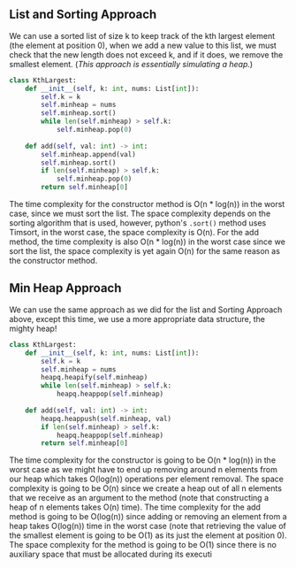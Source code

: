 ## List and Sorting Approach
We can use a sorted list of size k to keep track of the kth largest element (the element at position 0), when we add a new value to this list, we must check that the new length does not exceed k, and if it does, we remove the smallest element. (*This approach is essentially simulating a heap.*)
``` python
class KthLargest:
    def __init__(self, k: int, nums: List[int]):
        self.k = k
        self.minheap = nums
        self.minheap.sort()
        while len(self.minheap) > self.k:
            self.minheap.pop(0)
  
    def add(self, val: int) -> int:
        self.minheap.append(val)
        self.minheap.sort()
        if len(self.minheap) > self.k:
            self.minheap.pop(0)
        return self.minheap[0]
```
The time complexity for the constructor method is O(n * log(n)) in the worst case, since we must sort the list. The space complexity depends on the sorting algorithm that is used, however, python's `.sort()` method uses Timsort, in the worst case, the space complexity is O(n). For the add method, the time complexity is also O(n * log(n)) in the worst case since we sort the list, the space complexity is yet again O(n) for the same reason as the constructor method.
## Min Heap Approach
We can use the same approach as we did for the list and Sorting Approach above, except this time, we use a more appropriate data structure, the mighty heap!
``` python
class KthLargest:
    def __init__(self, k: int, nums: List[int]):
        self.k = k
        self.minheap = nums
        heapq.heapify(self.minheap)
        while len(self.minheap) > self.k:
            heapq.heappop(self.minheap)
  
    def add(self, val: int) -> int:
        heapq.heappush(self.minheap, val)
        if len(self.minheap) > self.k:
            heapq.heappop(self.minheap)
        return self.minheap[0]
```
The time complexity for the constructor is going to be O(n * log(n)) in the worst case as we might have to end up removing around n elements from our heap which takes O(log(n)) operations per element removal. The space complexity is going to be O(n) since we create a heap out of all n elements that we receive as an argument to the method (note that constructing a heap of n elements takes O(n) time). The time complexity for the add method is going to be O(log(n)) since adding or removing an element from a heap takes O(log(n)) time in the worst case (note that retrieving the value of the smallest element is going to be O(1) as its just the element at position 0). The space complexity for the method is going to be O(1) since there is no auxiliary space that must be allocated during its executi
